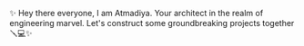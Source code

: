 ✨ Hey there everyone, I am Atmadiya. Your architect in the realm of engineering marvel. Let's construct some groundbreaking projects together 🪛💻✨
<!---
atmadiya18/atmadiya18 is a ✨ special ✨ repository because its `README.md` (this file) appears on your GitHub profile.
You can click the Preview link to take a look at your changes.
--->
